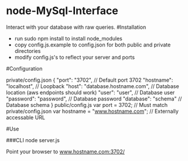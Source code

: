 node-MySql-Interface
====================

Interact with your database with raw queries.
#Installation

- run sudo npm install to install node\_modules
- copy config.js.example to config.json for both public and private directories
- modify config.js's to reflect your server and ports

#Configuration

private/config.json
    {
	    "port": "3702",                     // Default port 3702
	    "hostname": "localhost",            // Loopback
	    "host": "database.hostname.com",    // Database location (aws endpoints should work)
    	"user": "user",                     // Database user
    	"password": "password",             // Database password
    	"database": "schema"                // Database schema
    }
public/config.js
    var port = 3702;                        // Must match private/config.json
    var hostname = "www.hostname.com";       // Externally accessable URL

#Use

###CLI
    node server.js

Point your browser to www.hostname.com:3702/


